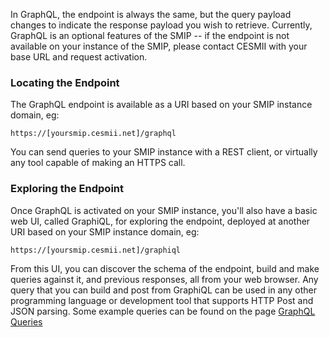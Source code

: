 In GraphQL, the endpoint is always the same, but the query payload changes to indicate the response payload you wish to retrieve. Currently, GraphQL is an optional features of the SMIP -- if the endpoint is not available on your instance of the SMIP, please contact CESMII with your base URL and request activation.

### Locating the Endpoint

The GraphQL endpoint is available as a URI based on your SMIP instance domain, eg:

`https://[yoursmip.cesmii.net]/graphql`

You can send queries to your SMIP instance with a REST client, or virtually any tool capable of making an HTTPS call.

### Exploring the Endpoint

Once GraphQL is activated on your SMIP instance, you'll also have a basic web UI, called GraphiQL, for exploring the endpoint, deployed at another URI based on your SMIP instance domain, eg:

`https://[yoursmip.cesmii.net]/graphiql`

From this UI, you can discover the schema of the endpoint, build and make queries against it, and previous responses, all from your web browser. Any query that you can build and post from GraphiQL can be used in any other programming language or development tool that supports HTTP Post and JSON parsing. Some example queries can be found on the page [GraphQL Queries](https://github.com/cesmii/API/wiki/GraphQL-Queries)